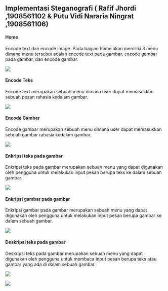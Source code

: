## Implementasi Steganografi ( Rafif Jhordi	,1908561102 & Putu Vidi Nararia Ningrat ,1908561106)

#### Home

Encode text dan encode image. Pada bagian home akan memiliki 3 menu dimana menu tersebut adalah encode text pada gambar, encode gambar pada gambar, dan encode gambar.

![](./screenshot/1.jpg)

#### Encode Teks

Encode text merupakan sebuah menu dimana user dapat memasukkan sebuah pesan rahasia kedalam gambar.

![](./screenshot/2.jpg)

#### Encode Gamber

Encode gambar merupakan sebuah menu dimana user dapat memasukkan sebuah gambar rahasia kedalam gambar.

![](./screenshot/3.jpg)

#### Enkripsi teks pada gambar

Enkripsi teks pada gambar merupakan sebuah menu yang dapat digunakan oleh pengguna untuk melakukan input pesan berupa teks ke dalam sebuah gambar.

![](./screenshot/4.jpg)

#### Enkripsi gambar pada gambar

Enkripsi gambar pada gambar merupakan sebuah menu yang dapat digunakan oleh pengguna untuk melakukan input pesan berupa gambar ke dalam sebuah gambar.

![](./screenshot/5.jpg)

#### Deskripsi teks pada gambar

Deskripsi teks pada gambar merupakan sebuah menu yang dapat digunakan oleh pengguna untuk membaca input pesan berupa teks atau gambar yang ada di dalam sebuah gambar.

![](./screenshot/6.jpg)

![](./screenshot/7.jpg)
